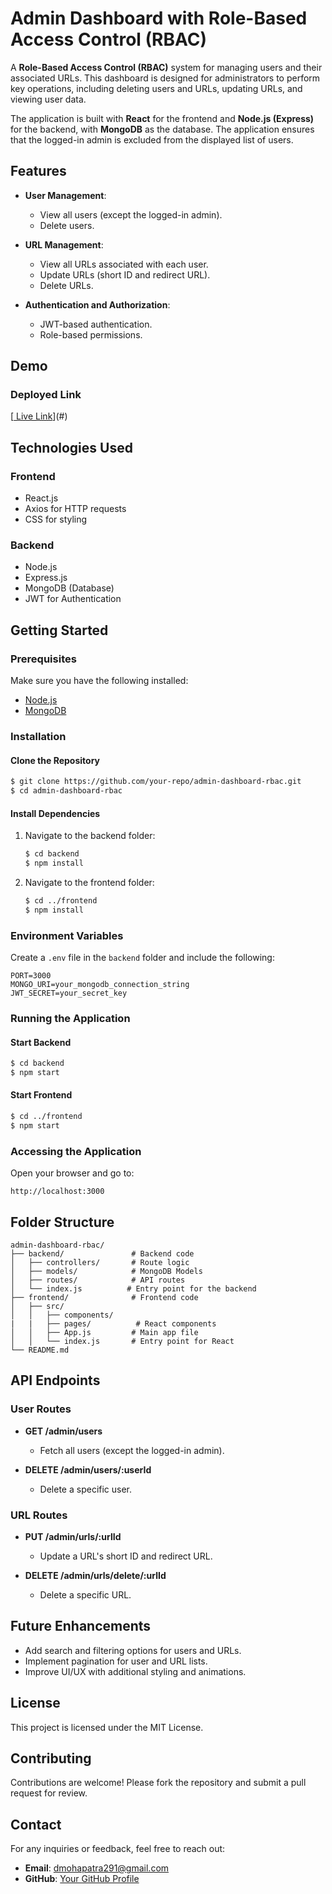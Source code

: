 # Admin Dashboard with Role-Based Access Control (RBAC)

A **Role-Based Access Control (RBAC)** system for managing users and their associated URLs. This dashboard is designed for administrators to perform key operations, including deleting users and URLs, updating URLs, and viewing user data. 

The application is built with **React** for the frontend and **Node.js (Express)** for the backend, with **MongoDB** as the database. The application ensures that the logged-in admin is excluded from the displayed list of users.

## Features

- **User Management**:
  - View all users (except the logged-in admin).
  - Delete users.
  
- **URL Management**:
  - View all URLs associated with each user.
  - Update URLs (short ID and redirect URL).
  - Delete URLs.

- **Authentication and Authorization**:
  - JWT-based authentication.
  - Role-based permissions.

## Demo

### Deployed Link
[[ Live Link](https://url-shortner-rbac.vercel.app/)](#)

## Technologies Used

### Frontend
- React.js
- Axios for HTTP requests
- CSS for styling

### Backend
- Node.js
- Express.js
- MongoDB (Database)
- JWT for Authentication

## Getting Started

### Prerequisites

Make sure you have the following installed:

- [Node.js](https://nodejs.org/)
- [MongoDB](https://www.mongodb.com/)

### Installation

#### Clone the Repository
```bash
$ git clone https://github.com/your-repo/admin-dashboard-rbac.git
$ cd admin-dashboard-rbac
```

#### Install Dependencies

1. Navigate to the backend folder:
   ```bash
   $ cd backend
   $ npm install
   ```

2. Navigate to the frontend folder:
   ```bash
   $ cd ../frontend
   $ npm install
   ```

### Environment Variables

Create a `.env` file in the `backend` folder and include the following:
```env
PORT=3000
MONGO_URI=your_mongodb_connection_string
JWT_SECRET=your_secret_key
```

### Running the Application

#### Start Backend
```bash
$ cd backend
$ npm start
```

#### Start Frontend
```bash
$ cd ../frontend
$ npm start
```

### Accessing the Application
Open your browser and go to:
```
http://localhost:3000
```

## Folder Structure

```
admin-dashboard-rbac/
├── backend/               # Backend code
│   ├── controllers/       # Route logic
│   ├── models/            # MongoDB Models
│   ├── routes/            # API routes
│   └── index.js          # Entry point for the backend
├── frontend/              # Frontend code
│   ├── src/
│   │   ├── components/
|   |   ├── pages/          # React components
│   │   ├── App.js         # Main app file
│   │   └── index.js       # Entry point for React
└── README.md
```

## API Endpoints

### User Routes

- **GET /admin/users**
  - Fetch all users (except the logged-in admin).

- **DELETE /admin/users/:userId**
  - Delete a specific user.

### URL Routes

- **PUT /admin/urls/:urlId**
  - Update a URL's short ID and redirect URL.

- **DELETE /admin/urls/delete/:urlId**
  - Delete a specific URL.


## Future Enhancements

- Add search and filtering options for users and URLs.
- Implement pagination for user and URL lists.
- Improve UI/UX with additional styling and animations.

## License

This project is licensed under the MIT License.

## Contributing

Contributions are welcome! Please fork the repository and submit a pull request for review.

## Contact

For any inquiries or feedback, feel free to reach out:

- **Email**: dmohapatra291@gmail.com
- **GitHub**: [Your GitHub Profile]((https://github.com/debesh-26))
